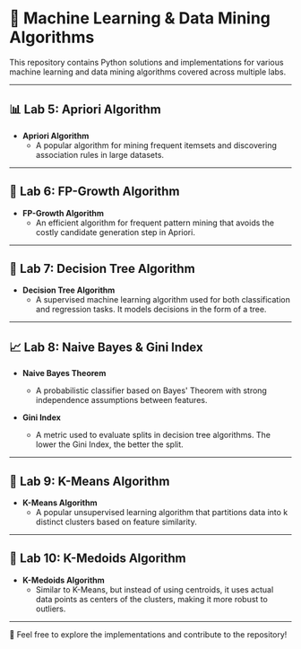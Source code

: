 # 🚀 Machine Learning & Data Mining Algorithms

This repository contains Python solutions and implementations for various machine learning and data mining algorithms covered across multiple labs.

---

## 📊 Lab 5: Apriori Algorithm

- **Apriori Algorithm**  
  - A popular algorithm for mining frequent itemsets and discovering association rules in large datasets.

---

## 🌲 Lab 6: FP-Growth Algorithm

- **FP-Growth Algorithm**  
  - An efficient algorithm for frequent pattern mining that avoids the costly candidate generation step in Apriori.

---

## 🌿 Lab 7: Decision Tree Algorithm

- **Decision Tree Algorithm**  
  - A supervised machine learning algorithm used for both classification and regression tasks. It models decisions in the form of a tree.

---

## 📈 Lab 8: Naive Bayes & Gini Index

- **Naive Bayes Theorem**  
  - A probabilistic classifier based on Bayes' Theorem with strong independence assumptions between features.

- **Gini Index**  
  - A metric used to evaluate splits in decision tree algorithms. The lower the Gini Index, the better the split.

---

## 🎯 Lab 9: K-Means Algorithm

- **K-Means Algorithm**  
  - A popular unsupervised learning algorithm that partitions data into k distinct clusters based on feature similarity.

---

## 🎯 Lab 10: K-Medoids Algorithm

- **K-Medoids Algorithm**  
  - Similar to K-Means, but instead of using centroids, it uses actual data points as centers of the clusters, making it more robust to outliers.

---

🌟 Feel free to explore the implementations and contribute to the repository!
